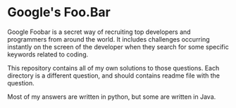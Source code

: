 # Google's Foo.Bar

Google Foobar is a secret way of recruiting top developers and programmers from around the world. It includes challenges occurring instantly on the screen of the developer when they search for some specific keywords related to coding.

This repository contains all of my own solutions to those questions.
Each directory is a different question, and should contains readme file with the question.

Most of my answers are written in python, but some are written in Java.